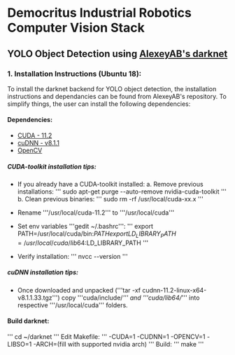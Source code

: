 # Democritus Industrial Robotics Computer Vision Stack

## YOLO Object Detection using [AlexeyAB's darknet](https://github.com/AlexeyAB/darknet)

### 1. Installation Instructions (Ubuntu 18):
 
To install the darknet backend for YOLO object detection, the installation instructions and dependancies can be found from AlexeyAB's repository. To simplify things, the user can install the following dependencies:

#### Dependencies:

 * [CUDA - 11.2](https://developer.nvidia.com/cuda-downloads?target_os=Linux&target_arch=x86_64&target_distro=Ubuntu&target_version=1804&target_type=deblocal)
 * [cuDNN - v8.1.1](https://developer.nvidia.com/rdp/cudnn-download)
 * [OpenCV](https://docs.opencv.org/master/d7/d9f/tutorial_linux_install.html)

##### CUDA-toolkit installation tips:

 * If you already have a CUDA-toolkit installed:
  a. Remove previous installations:
 '''
 sudo apt-get purge --auto-remove nvidia-cuda-toolkit
 '''
 b. Clean previous binaries:
 '''
 sudo rm -rf /usr/local/cuda-xx.x
 '''

 * Rename '''/usr/local/cuda-11.2''' to '''/usr/local/cuda'''
 
 * Set env variables '''gedit ~/.bashrc''':
	'''
	export PATH=/usr/local/cuda/bin:$PATH
	export LD_LIBRARY_PATH=/usr/local/cuda/lib64:$LD_LIBRARY_PATH
	'''
 * Verify installation:
	'''
	nvcc --version
	'''

##### cuDNN installation tips:

 - Once downloaded and unpacked ('''tar -xf cudnn-11.2-linux-x64-v8.1.1.33.tgz''') copy '''cuda/include/*''' and '''cuda/lib64/*''' into respective '''/usr/local/cuda''' folders.

#### Build darknet:
 '''
 cd ~/darknet
 '''
 Edit Makefile:
 '''
 -CUDA=1
 -CUDNN=1
 -OPENCV=1
 -LIBSO=1
 -ARCH=(fill with supported nvidia arch)
 '''
 Build:
 '''
 make
 '''
 
 




	



